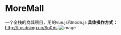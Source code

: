 # MoreMall
一个全栈的商城项目，用的vue.js和node.js
**具体操作方式：** http://t.csdnimg.cn/Sp0Vs
![image](https://github.com/CWJ10242048/MoreMall/assets/165171096/1d1f4c77-1cfa-40cc-a9aa-5b0e99b9d7d2)
